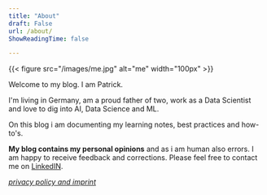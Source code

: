 ```yaml
---
title: "About"
draft: False
url: /about/
ShowReadingTime: false

---
```


{{< figure src="/images/me.jpg" alt="me" width="100px" >}}

Welcome to my blog. I am Patrick.

I'm living in Germany, am a proud father of two, work as a Data Scientist and love to dig into AI, Data Science and ML.

On this blog i am documenting my learning notes, best practices and how-to's. 

**My blog contains my personal opinions** and as i am human also errors. I am happy to receive feedback and corrections. Please feel free to contact me on [LinkedIN](https://www.linkedin.com/in/patrickschnass/).

*[privacy policy and imprint](../gdpr)*


